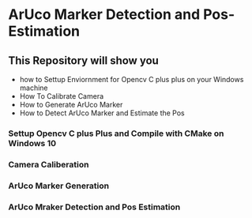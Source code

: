 # ArUco Marker Detection and Pos-Estimation
## This Repository will show you 
- how to Settup Enviornment for Opencv C plus plus on your Windows machine
- How To Calibrate Camera 
- How to Generate ArUco Marker
- How to Detect ArUco Marker and Estimate the Pos


### Settup Opencv C plus Plus and Compile with CMake on Windows 10

### Camera Caliberation

### ArUco Marker Generation

### ArUco Mraker Detection and Pos Estimation

